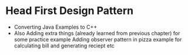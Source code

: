 # Head First Design Pattern

* Converting Java Examples to C++
* Also Adding extra things (already learned from previous chapter) for some practice example Adding observer pattern in pizza example for calculating bill and generating reciept etc
